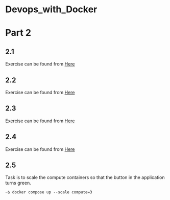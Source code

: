 # Devops_with_Docker
# Part 2

## 2.1
Exercise can be found from  [Here](Exercise2_1/README.md)

## 2.2
Exercise can be found from  [Here](Exercise2_2/README.md)

## 2.3
Exercise can be found from  [Here](Exercise2_3/README.md)

## 2.4
Exercise can be found from  [Here](Exercise2_4/README.md)

## 2.5
Task is to scale the compute containers so that the button in the application turns green.

```shell
~$ docker compose up --scale compute=3
```
